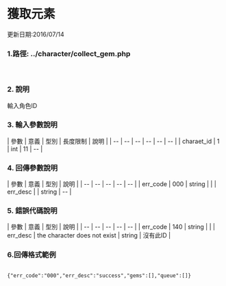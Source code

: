 # 獲取元素


更新日期:2016/07/14

### 1.路徑:    ../character/collect_gem.php 　　　　 
   　　　　  　

### 2. 說明

輸入角色ID  
### 3. 輸入參數說明

| 參數 | 意義 | 型別 | 長度限制 | 說明 |
| -- | -- | -- | -- | -- | -- |
| charaet_id | 1 | int | 11   |   --  |



### 4. 回傳參數說明
| 參數 | 意義 | 型別 | 說明 |
| -- | -- | -- | -- | -- |
| err_code | 000 | string |  |
| err_desc |  | string | -- |


### 5. 錯誤代碼說明

| 參數 | 意義 | 型別 | 說明 |
| -- | -- | -- | -- | -- |
| err_code | 140 | string |  |
| err_desc | the character does not exist  | string | 沒有此ID |



### 6.回傳格式範例
```

{"err_code":"000","err_desc":"success","gems":[],"queue":[]}

```







